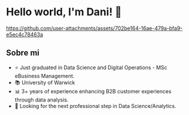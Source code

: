 </div>
<h1 align="left">Hello world, I'm Dani! 👋</h1>
</div>


https://github.com/user-attachments/assets/702be164-16ae-479a-bfa9-e5ec4c78463a

## Sobre mi

- ⭐ Just graduated in Data Science and Digital Operations - MSc eBusiness Management.
- 📚 University of Warwick                                
- 📊 3+ years of experience enhancing B2B customer experiences through data analysis.
- 🎯 Looking for the next professional step in Data Science/Analytics.

<br> 
